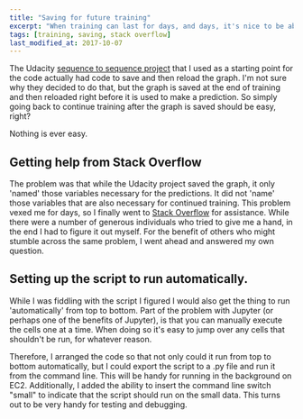 ```yaml
---
title: "Saving for future training"
excerpt: "When training can last for days, and days, it's nice to be able to save the graph where it is an then pick it up again later."
tags: [training, saving, stack overflow]
last_modified_at: 2017-10-07
---
```


The Udacity [sequence to sequence project](https://github.com/mdcramer/deep-learning/tree/master/seq2seq) that I used as a starting point for the code actually had code to save and then reload the graph. I'm not sure why they decided to do that, but the graph is saved at the end of training and then reloaded right before it is used to make a prediction. So simply going back to continue training after the graph is saved should be easy, right?

Nothing is ever easy.

## Getting help from Stack Overflow
The problem was that while the Udacity project saved the graph, it only 'named' those variables necessary for the predictions. It did not 'name' those variables that are also necessary for continued training. This problem vexed me for days, so I finally went to [Stack Overflow](https://stackoverflow.com/questions/46374113/indexerror-when-loading-saved-tensorflow-graph-to-continue-training) for assistance. While there were a number of generous individuals who tried to give me a hand, in the end I had to figure it out myself. For the benefit of others who might stumble across the same problem, I went ahead and answered my own question.

## Setting up the script to run automatically.
While I was fiddling with the script I figured I would also get the thing to run 'automatically' from top to bottom. Part of the problem with Jupyter (or perhaps one of the benefits of Jupyter), is that you can manually execute the cells one at a time. When doing so it's easy to jump over any cells that shouldn't be run, for whatever reason.

Therefore, I arranged the code so that not only could it run from top to bottom automatically, but I could export the script to a .py file and run it from the command line. This will be handy for running in the background on EC2. Additionally, I added the ability to insert the command line switch "small" to indicate that the script should run on the small data. This turns out to be very handy for testing and debugging.